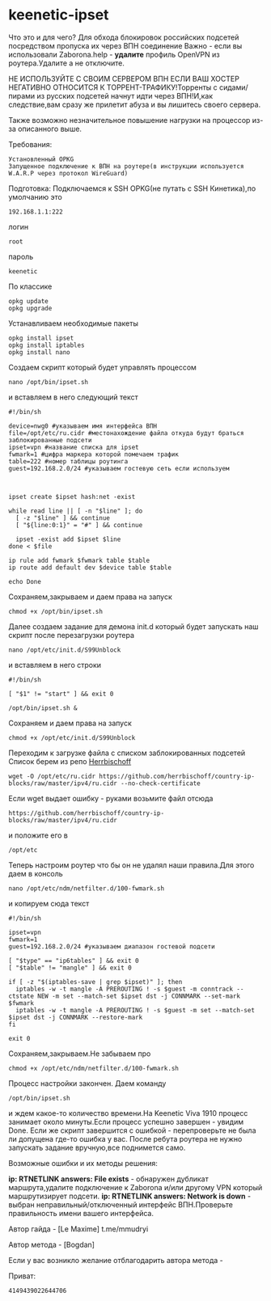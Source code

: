 # keenetic-ipset

Что это и для чего? Для обхода блокировок российских подсетей посредством пропуска их через ВПН соединение
Важно - если вы использовали Zaborona.help - **удалите** профиль OpenVPN из роутера.Удалите а не отключите.

НЕ ИСПОЛЬЗУЙТЕ С СВОИМ СЕРВЕРОМ ВПН ЕСЛИ ВАШ ХОСТЕР НЕГАТИВНО ОТНОСИТСЯ К ТОРРЕНТ-ТРАФИКУ!Торренты с сидами/пирами из русских подсетей начнут идти через ВПН!И,как следствие,вам сразу же прилетит абуза и вы лишитесь своего сервера.

Также возможно незначительное повышение нагрузки на процессор из-за описанного выше.

Требования:

```
Установленный OPKG
Запущенное подключение к ВПН на роутере(в инструкции используется W.A.R.P через протокол WireGuard)
```


Подготовка:
Подключаемся к SSH OPKG(не путать с SSH Кинетика),по умолчанию это 
```
192.168.1.1:222
```
логин
```
root
```
пароль
```
keenetic
```
По классике
```
opkg update
opkg upgrade
```

Устанавливаем необходимые пакеты
```
opkg install ipset 
opkg install iptables
opkg install nano
```


Создаем скрипт который будет управлять процессом
```
nano /opt/bin/ipset.sh
```
и вставляем в него следующий текст

```
#!/bin/sh

device=nwg0 #указываем имя интерфейса ВПН
file=/opt/etc/ru.cidr #местонахождение файла откуда будут браться заблокированные подсети
ipset=vpn #название списка для ipset
fwmark=1 #цифра маркера которой помечаем трафик
table=222 #номер таблицы роутинга
guest=192.168.2.0/24 #указываем гостевую сеть если используем



ipset create $ipset hash:net -exist

while read line || [ -n "$line" ]; do
  [ -z "$line" ] && continue
  [ "${line:0:1}" = "#" ] && continue

  ipset -exist add $ipset $line
done < $file

ip rule add fwmark $fwmark table $table
ip route add default dev $device table $table

echo Done
```
Сохраняем,закрываем и даем права на запуск

```
chmod +x /opt/bin/ipset.sh
```

Далее создаем задание для демона init.d который будет запускать наш скрипт после перезагрузки роутера

```
nano /opt/etc/init.d/S99Unblock
```
и вставляем в него строки

```
#!/bin/sh

[ "$1" != "start" ] && exit 0

/opt/bin/ipset.sh &
```

Сохраняем и даем права на запуск

```
chmod +x /opt/etc/init.d/S99Unblock
```

Переходим к загрузке файла с списком заблокированных подсетей
Список берем из репо [Herrbischoff](https://github.com/herrbischoff/country-ip-blocks)

```
wget -O /opt/etc/ru.cidr https://github.com/herrbischoff/country-ip-blocks/raw/master/ipv4/ru.cidr --no-check-certificate  
```
Если wget выдает ошибку - руками возьмите файл отсюда 
```
https://github.com/herrbischoff/country-ip-blocks/raw/master/ipv4/ru.cidr
```

и положите его в 
```
/opt/etc
```


Теперь настроим роутер что бы он не удалял наши правила.Для этого даем в консоль 

```
nano /opt/etc/ndm/netfilter.d/100-fwmark.sh
```
и копируем сюда текст

```
#!/bin/sh

ipset=vpn
fwmark=1
guest=192.168.2.0/24 #указываем диапазон гостевой подсети

[ "$type" == "ip6tables" ] && exit 0
[ "$table" != "mangle" ] && exit 0

if [ -z "$(iptables-save | grep $ipset)" ]; then
  iptables -w -t mangle -A PREROUTING ! -s $guest -m conntrack --ctstate NEW -m set --match-set $ipset dst -j CONNMARK --set-mark $fwmark
  iptables -w -t mangle -A PREROUTING ! -s $guest -m set --match-set $ipset dst -j CONNMARK --restore-mark
fi

exit 0
```
Сохраняем,закрываем.Не забываем про 

```
chmod +x /opt/etc/ndm/netfilter.d/100-fwmark.sh
```

Процесс настройки закончен.
Даем команду 
```
/opt/bin/ipset.sh
```
и ждем какое-то количество времени.На Keenetic Viva 1910 процесс занимает около минуты.Если процесс успешно завершен - увидим Done.
Если же скрипт завершится с ошибкой - перепроверьте не была ли допущена где-то ошибка у вас.
После ребута роутера не нужно запускать задание вручную,все поднимется само.


Возможные ошибки и их методы решения:

**ip: RTNETLINK answers: File exists** - обнаружен дубликат маршрута,удалите подключение к Zaborona и/или другому VPN который маршрутизирует подсети.
**ip: RTNETLINK answers: Network is down** - выбран неправильный/отключенный интерфейс ВПН.Проверьте правильность имени вашего интерфейса.


Автор гайда - [Le Maxime] t.me/mmudryi

Автор метода - [Bogdan]

Если у вас возникло желание отблагодарить автора метода - 

Приват:
```
4149439022644706
```



